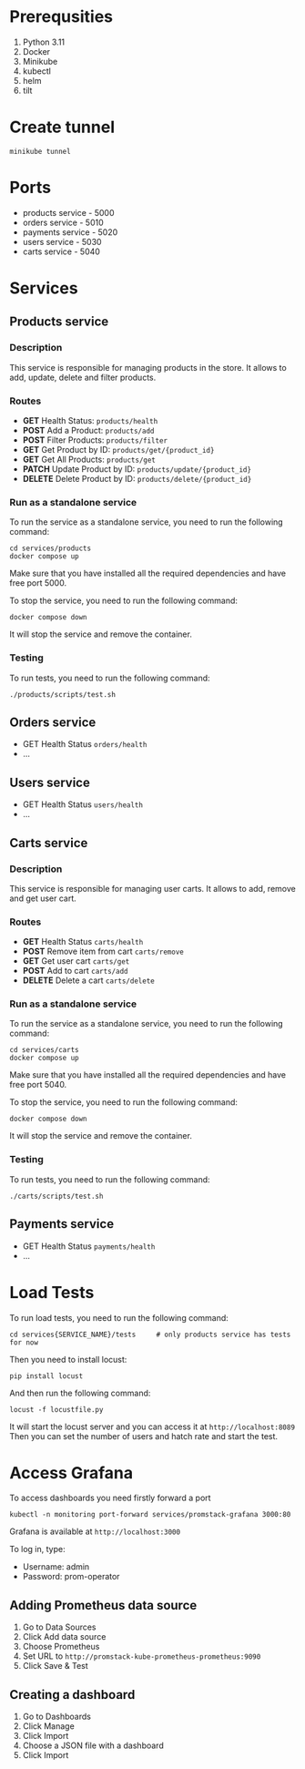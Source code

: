 # Prerequsities
1. Python 3.11
2. Docker
3. Minikube
4. kubectl
5. helm
6. tilt

# Create tunnel
```
minikube tunnel
```

# Ports

- products service - 5000
- orders service - 5010
- payments service - 5020
- users service - 5030
- carts service - 5040

# Services

## Products service
### Description
This service is responsible for managing products in the store. It allows to add, update, delete and filter products.

### Routes
- **GET** Health Status: `products/health`
- **POST** Add a Product: `products/add`
- **POST** Filter Products: `products/filter`
- **GET** Get Product by ID: `products/get/{product_id}`
- **GET** Get All Products: `products/get`
- **PATCH** Update Product by ID: `products/update/{product_id}`
- **DELETE** Delete Product by ID: `products/delete/{product_id}`

### Run as a standalone service
To run the service as a standalone service, you need to run the following command:
```
cd services/products
docker compose up
```
Make sure that you have installed all the required dependencies and have free port 5000.

To stop the service, you need to run the following command:
```
docker compose down
```
It will stop the service and remove the container.

### Testing
To run tests, you need to run the following command:
```
./products/scripts/test.sh
```


## Orders service
- GET Health Status `orders/health`
- ...

## Users service
- GET Health Status `users/health`
- ...

## Carts service
### Description
This service is responsible for managing user carts. It allows to add, remove and get user cart.

### Routes
- **GET** Health Status `carts/health`
- **POST** Remove item from cart `carts/remove`
- **GET** Get user cart `carts/get`
- **POST** Add to cart `carts/add`
- **DELETE** Delete a cart `carts/delete`

### Run as a standalone service
To run the service as a standalone service, you need to run the following command:
```
cd services/carts
docker compose up
```
Make sure that you have installed all the required dependencies and have free port 5040.

To stop the service, you need to run the following command:
```
docker compose down
```
It will stop the service and remove the container.

### Testing
To run tests, you need to run the following command:
```
./carts/scripts/test.sh
```

## Payments service
- GET Health Status `payments/health`
- ...

# Load Tests
To run load tests, you need to run the following command:
```
cd services{SERVICE_NAME}/tests     # only products service has tests for now
```
Then you need to install locust:
```
pip install locust
```
And then run the following command:
```
locust -f locustfile.py
```
It will start the locust server and you can access it at `http://localhost:8089`
Then you can set the number of users and hatch rate and start the test.


# Access Grafana

To access dashboards you need firstly forward a port
```
kubectl -n monitoring port-forward services/promstack-grafana 3000:80
```

Grafana is available at `http://localhost:3000`

To log in, type:
- Username: admin
- Password: prom-operator

## Adding Prometheus data source
1. Go to Data Sources
2. Click Add data source
3. Choose Prometheus
4. Set URL to `http://promstack-kube-prometheus-prometheus:9090`
5. Click Save & Test

## Creating a dashboard
1. Go to Dashboards
2. Click Manage
3. Click Import
4. Choose a JSON file with a dashboard
5. Click Import
